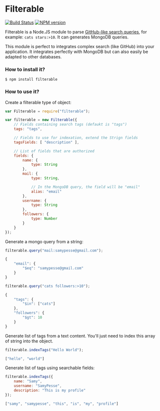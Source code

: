 # Filterable

[![Build Status](https://travis-ci.org/SamyPesse/filterable.png?branch=master)](https://travis-ci.org/SamyPesse/filterable)
[![NPM version](https://badge.fury.io/js/filterable.svg)](http://badge.fury.io/js/filterable)

Filterable is a Node.JS module to parse [GitHub-like search queries](https://help.github.com/articles/search-syntax/), for example: `cats stars:>10`. It can generates MongoDB queries.

This module is perfect to integrates complex search (like GitHub) into your application. It integrates perfectly with MongoDB but can also easily be adapted to other databases.

### How to install it?

```
$ npm install filterable
```

### How to use it?

Create a filterable type of object:

```js
var Filterable = require("filterable");

var filterable = new Filterable({
    // Fields containing search tags (defaukt is "tags")
    tags: "tags",

    // Fields to use for indexation, extend the Strign fields
    tagsFields: [ "description" ],

    // List of fields that are authorized
    fields: {
        name: {
            type: String
        },
        mail: {
            type: String,

            // In the MongoDB query, the field will be "email"
            alias: "email"
        },
        username: {
            type: String
        },
        followers: {
            type: Number
        }
    }
});
```

Generate a mongo query from a string:

```js
filterable.query("mail:samypesse@gmail.com");

{
    "email": {
        "$eq": "samypesse@gmail.com"
    }
}
```

```js
filterable.query("cats followers:>10");

{
    "tags": {
        "$in": ["cats"]
    },
    "followers": {
        "$gt": 10
    }
}
```

Generate list of tags from a text content. You'll just need to index this array of string into the object.

```js
filterable.indexTags("Hello World");

["hello", "world"]
```

Generate list of tags using searchable fields:

```js
filterable.indexTags({
    name: "Samy",
    username: "SamyPesse",
    description: "This is my profile"
});

["samy", "samypesse", "this", "is", "my", "profile"]
```

